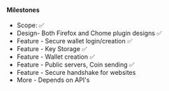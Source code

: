 #### Milestones

- Scope: ✅ 
- Design- Both Firefox and Chome plugin designs ✅ 
- Feature - Secure wallet login/creation ✅ 
- Feature - Key Storage ✅ 
- Feature - Wallet creation ✅ 
- Feature - Public servers, Coin sending ✅ 
- Feature - Secure handshake for websites
- More - Depends on API's
